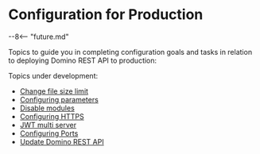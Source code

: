 # Configuration for Production

--8<-- "future.md"

Topics to guide you in completing configuration goals and tasks in relation to deploying Domino REST API to production:

Topics under development:

- [Change file size limit](changefilesize.md)
- [Configuring parameters](configparam.md)
- [Disable modules](disablemodule.md)
- [Configuring HTTPS](httpsprod.md)
- [JWT multi server](jwtmultiserver.md)
- [Configuring Ports](prodports.md)
- [Update Domino REST API](versionupdate.md)